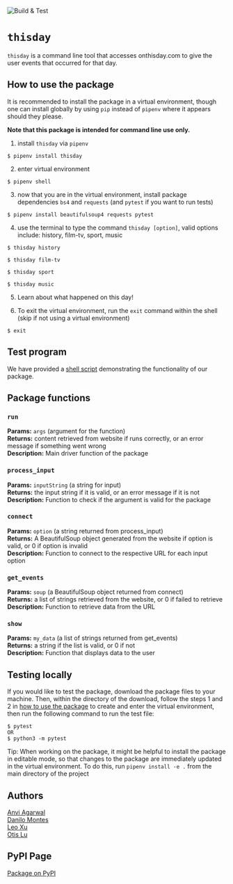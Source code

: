 ![Build & Test](https://github.com/software-students-fall2022/python-package-exercise-project-3-team-2/actions/workflows/build.yaml/badge.svg)

# `thisday`

`thisday` is a command line tool that accesses onthisday.com to give the user events that occurred for that day.


## How to use the package

It is recommended to install the package in a virtual environment, though one can install globally by using `pip` instead of `pipenv` where it appears should they please.

<strong>Note that this package is intended for command line use only.</strong>

1. install `thisday` via `pipenv`
```
$ pipenv install thisday
```
2. enter virtual environment
```
$ pipenv shell
```
3. now that you are in the virtual environment, install package dependencies `bs4` and `requests` (and `pytest` if you want to run tests)
```
$ pipenv install beautifulsoup4 requests pytest
```
4. use the terminal to type the command `thisday [option]`, valid options include: history, film-tv, sport, music
```
$ thisday history

$ thisday film-tv

$ thisday sport

$ thisday music
```
5. Learn about what happened on this day!

6. To exit the virtual environment, run the `exit` command within the shell (skip if not using a virtual environment)
```
$ exit
```

## Test program
We have provided a [shell script](func_example.sh) demonstrating the functionality of our package.

## Package functions

### `run`
<strong>Params:</strong> `args` (argument for the function) \
<strong>Returns:</strong> content retrieved from website if runs correctly, or an error message if something went wrong \
<strong>Description:</strong> Main driver function of the package

### `process_input`
<strong>Params:</strong> `inputString` (a string for input) \
<strong>Returns:</strong> the input string if it is valid, or an error message if it is not \
<strong>Description:</strong> Function to check if the argument is valid for the package

### `connect`
<strong>Params:</strong> `option` (a string returned from process_input) \
<strong>Returns:</strong> A BeautifulSoup object generated from the website if option is valid, or 0 if option is invalid \
<strong>Description:</strong> Function to connect to the respective URL for each input option

### `get_events`
<strong>Params:</strong> `soup` (a BeautifulSoup object returned from connect) \
<strong>Returns:</strong> a list of strings retrieved from the website, or 0 if failed to retrieve \
<strong>Description:</strong> Function to retrieve data from the URL

### `show`
<strong>Params:</strong> `my_data` (a list of strings returned from get_events) \
<strong>Returns:</strong> a string if the list is valid, or 0 if not \
<strong>Description:</strong> Function that displays data to the user

## Testing locally

If you would like to test the package, download the package files to your machine. Then, within the directory of the download, follow the steps 1 and 2 in [how to use the package](#how-to-use-the-package) to create and enter the virtual environment, then run the following command to run the test file:
```
$ pytest
OR 
$ python3 -m pytest
```

Tip: When working on the package, it might be helpful to install the package in editable mode, so that changes to the package are immediately updated in the virtual environment. To do this, run `pipenv install -e .` from the main directory of the project

## Authors

[Anvi Agarwal](https://github.com/agarwalanvi01) \
[Danilo Montes](https://github.com/danilo-montes) \
[Leo Xu](https://github.com/Leo6016) \
[Otis Lu](https://github.com/OtisL99)

## PyPI Page
[Package on PyPI](https://pypi.org/project/thisday/)